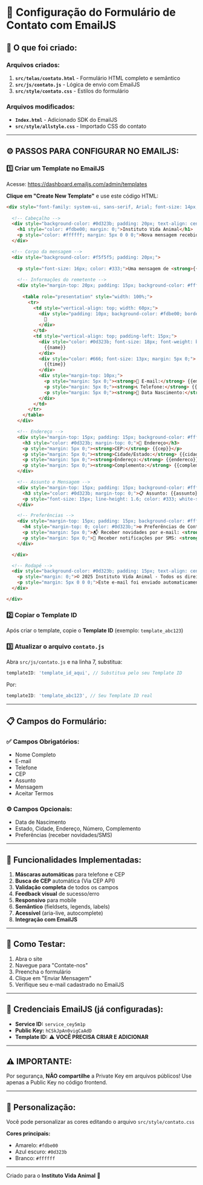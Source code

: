 # 📧 Configuração do Formulário de Contato com EmailJS

## 🎯 O que foi criado:

### Arquivos criados:
1. **`src/telas/contato.html`** - Formulário HTML completo e semântico
2. **`src/js/contato.js`** - Lógica de envio com EmailJS
3. **`src/style/contato.css`** - Estilos do formulário

### Arquivos modificados:
- **`Index.html`** - Adicionado SDK do EmailJS
- **`src/style/allstyle.css`** - Importado CSS do contato

---

## ⚙️ PASSOS PARA CONFIGURAR NO EMAILJS:

### 1️⃣ Criar um Template no EmailJS

Acesse: https://dashboard.emailjs.com/admin/templates

**Clique em "Create New Template"** e use este código HTML:

```html
<div style="font-family: system-ui, sans-serif, Arial; font-size: 14px; max-width: 600px; margin: 0 auto;">
  
  <!-- Cabeçalho -->
  <div style="background-color: #0d323b; padding: 20px; text-align: center;">
    <h1 style="color: #fdbe00; margin: 0;">Instituto Vida Animal</h1>
    <p style="color: #ffffff; margin: 5px 0 0 0;">Nova mensagem recebida</p>
  </div>

  <!-- Corpo da mensagem -->
  <div style="background-color: #f5f5f5; padding: 20px;">
    
    <p style="font-size: 16px; color: #333;">Uma mensagem de <strong>{{name}}</strong> foi recebida. Responda o mais breve possível.</p>
    
    <!-- Informações do remetente -->
    <div style="margin-top: 20px; padding: 15px; background-color: #ffffff; border-left: 4px solid #fdbe00; border-radius: 5px;">
      
      <table role="presentation" style="width: 100%;">
        <tr>
          <td style="vertical-align: top; width: 60px;">
            <div style="padding: 10px; background-color: #fdbe00; border-radius: 50%; font-size: 30px; text-align: center; width: 50px; height: 50px; line-height: 30px;">
              👤
            </div>
          </td>
          <td style="vertical-align: top; padding-left: 15px;">
            <div style="color: #0d323b; font-size: 18px; font-weight: bold;">
              {{name}}
            </div>
            <div style="color: #666; font-size: 13px; margin: 5px 0;">
              {{time}}
            </div>
            <div style="margin-top: 10px;">
              <p style="margin: 5px 0;"><strong>📧 E-mail:</strong> {{email}}</p>
              <p style="margin: 5px 0;"><strong>📞 Telefone:</strong> {{telefone}}</p>
              <p style="margin: 5px 0;"><strong>📅 Data Nascimento:</strong> {{dataNascimento}}</p>
            </div>
          </td>
        </tr>
      </table>
    </div>

    <!-- Endereço -->
    <div style="margin-top: 15px; padding: 15px; background-color: #ffffff; border-radius: 5px;">
      <h3 style="color: #0d323b; margin-top: 0;">📍 Endereço</h3>
      <p style="margin: 5px 0;"><strong>CEP:</strong> {{cep}}</p>
      <p style="margin: 5px 0;"><strong>Cidade/Estado:</strong> {{cidade}} - {{estado}}</p>
      <p style="margin: 5px 0;"><strong>Endereço:</strong> {{endereco}}, {{numero}}</p>
      <p style="margin: 5px 0;"><strong>Complemento:</strong> {{complemento}}</p>
    </div>

    <!-- Assunto e Mensagem -->
    <div style="margin-top: 15px; padding: 15px; background-color: #ffffff; border-radius: 5px;">
      <h3 style="color: #0d323b; margin-top: 0;">📋 Assunto: {{assunto}}</h3>
      <p style="font-size: 15px; line-height: 1.6; color: #333; white-space: pre-wrap;">{{message}}</p>
    </div>

    <!-- Preferências -->
    <div style="margin-top: 15px; padding: 15px; background-color: #fff9e6; border-radius: 5px;">
      <h4 style="margin-top: 0; color: #0d323b;">⚙️ Preferências de Contato</h4>
      <p style="margin: 5px 0;">📬 Receber novidades por e-mail: <strong>{{receberNovidades}}</strong></p>
      <p style="margin: 5px 0;">📱 Receber notificações por SMS: <strong>{{receberSMS}}</strong></p>
    </div>

  </div>

  <!-- Rodapé -->
  <div style="background-color: #0d323b; padding: 15px; text-align: center; color: #ffffff; font-size: 12px;">
    <p style="margin: 0;">© 2025 Instituto Vida Animal - Todos os direitos reservados</p>
    <p style="margin: 5px 0 0 0;">Este e-mail foi enviado automaticamente através do formulário de contato do site</p>
  </div>

</div>
```

### 2️⃣ Copiar o Template ID

Após criar o template, copie o **Template ID** (exemplo: `template_abc123`)

### 3️⃣ Atualizar o arquivo `contato.js`

Abra `src/js/contato.js` e na linha 7, substitua:

```javascript
templateID: 'template_id_aqui', // Substitua pelo seu Template ID
```

Por:

```javascript
templateID: 'template_abc123', // Seu Template ID real
```

---

## 📋 Campos do Formulário:

### ✅ Campos Obrigatórios:
- Nome Completo
- E-mail
- Telefone
- CEP
- Assunto
- Mensagem
- Aceitar Termos

### ⚙️ Campos Opcionais:
- Data de Nascimento
- Estado, Cidade, Endereço, Número, Complemento
- Preferências (receber novidades/SMS)

---

## 🚀 Funcionalidades Implementadas:

1. **Máscaras automáticas** para telefone e CEP
2. **Busca de CEP** automática (Via CEP API)
3. **Validação completa** de todos os campos
4. **Feedback visual** de sucesso/erro
5. **Responsivo** para mobile
6. **Semântico** (fieldsets, legends, labels)
7. **Acessível** (aria-live, autocomplete)
8. **Integração com EmailJS**

---

## 🧪 Como Testar:

1. Abra o site
2. Navegue para "Contate-nos"
3. Preencha o formulário
4. Clique em "Enviar Mensagem"
5. Verifique seu e-mail cadastrado no EmailJS

---

## 📧 Credenciais EmailJS (já configuradas):

- **Service ID:** `service_cey5m1p`
- **Public Key:** `hCSkJpAn0vigCaAdD`
- **Template ID:** ⚠️ **VOCÊ PRECISA CRIAR E ADICIONAR**

---

## ⚠️ IMPORTANTE:

Por segurança, **NÃO compartilhe** a Private Key em arquivos públicos!
Use apenas a Public Key no código frontend.

---

## 🎨 Personalização:

Você pode personalizar as cores editando o arquivo `src/style/contato.css`

**Cores principais:**
- Amarelo: `#fdbe00`
- Azul escuro: `#0d323b`
- Branco: `#ffffff`

---

Criado para o **Instituto Vida Animal** 🐾
